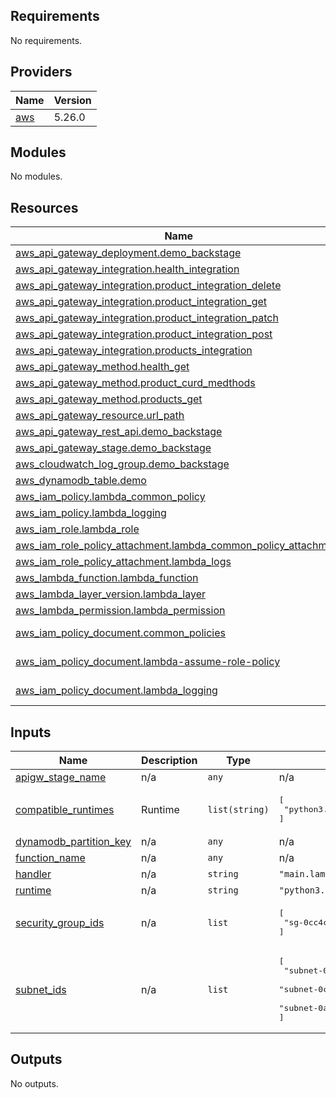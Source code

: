 ## Requirements

No requirements.

## Providers

| Name | Version |
|------|---------|
| <a name="provider_aws"></a> [aws](#provider\_aws) | 5.26.0 |

## Modules

No modules.

## Resources

| Name | Type |
|------|------|
| [aws_api_gateway_deployment.demo_backstage](https://registry.terraform.io/providers/hashicorp/aws/latest/docs/resources/api_gateway_deployment) | resource |
| [aws_api_gateway_integration.health_integration](https://registry.terraform.io/providers/hashicorp/aws/latest/docs/resources/api_gateway_integration) | resource |
| [aws_api_gateway_integration.product_integration_delete](https://registry.terraform.io/providers/hashicorp/aws/latest/docs/resources/api_gateway_integration) | resource |
| [aws_api_gateway_integration.product_integration_get](https://registry.terraform.io/providers/hashicorp/aws/latest/docs/resources/api_gateway_integration) | resource |
| [aws_api_gateway_integration.product_integration_patch](https://registry.terraform.io/providers/hashicorp/aws/latest/docs/resources/api_gateway_integration) | resource |
| [aws_api_gateway_integration.product_integration_post](https://registry.terraform.io/providers/hashicorp/aws/latest/docs/resources/api_gateway_integration) | resource |
| [aws_api_gateway_integration.products_integration](https://registry.terraform.io/providers/hashicorp/aws/latest/docs/resources/api_gateway_integration) | resource |
| [aws_api_gateway_method.health_get](https://registry.terraform.io/providers/hashicorp/aws/latest/docs/resources/api_gateway_method) | resource |
| [aws_api_gateway_method.product_curd_medthods](https://registry.terraform.io/providers/hashicorp/aws/latest/docs/resources/api_gateway_method) | resource |
| [aws_api_gateway_method.products_get](https://registry.terraform.io/providers/hashicorp/aws/latest/docs/resources/api_gateway_method) | resource |
| [aws_api_gateway_resource.url_path](https://registry.terraform.io/providers/hashicorp/aws/latest/docs/resources/api_gateway_resource) | resource |
| [aws_api_gateway_rest_api.demo_backstage](https://registry.terraform.io/providers/hashicorp/aws/latest/docs/resources/api_gateway_rest_api) | resource |
| [aws_api_gateway_stage.demo_backstage](https://registry.terraform.io/providers/hashicorp/aws/latest/docs/resources/api_gateway_stage) | resource |
| [aws_cloudwatch_log_group.demo_backstage](https://registry.terraform.io/providers/hashicorp/aws/latest/docs/resources/cloudwatch_log_group) | resource |
| [aws_dynamodb_table.demo](https://registry.terraform.io/providers/hashicorp/aws/latest/docs/resources/dynamodb_table) | resource |
| [aws_iam_policy.lambda_common_policy](https://registry.terraform.io/providers/hashicorp/aws/latest/docs/resources/iam_policy) | resource |
| [aws_iam_policy.lambda_logging](https://registry.terraform.io/providers/hashicorp/aws/latest/docs/resources/iam_policy) | resource |
| [aws_iam_role.lambda_role](https://registry.terraform.io/providers/hashicorp/aws/latest/docs/resources/iam_role) | resource |
| [aws_iam_role_policy_attachment.lambda_common_policy_attachment](https://registry.terraform.io/providers/hashicorp/aws/latest/docs/resources/iam_role_policy_attachment) | resource |
| [aws_iam_role_policy_attachment.lambda_logs](https://registry.terraform.io/providers/hashicorp/aws/latest/docs/resources/iam_role_policy_attachment) | resource |
| [aws_lambda_function.lambda_function](https://registry.terraform.io/providers/hashicorp/aws/latest/docs/resources/lambda_function) | resource |
| [aws_lambda_layer_version.lambda_layer](https://registry.terraform.io/providers/hashicorp/aws/latest/docs/resources/lambda_layer_version) | resource |
| [aws_lambda_permission.lambda_permission](https://registry.terraform.io/providers/hashicorp/aws/latest/docs/resources/lambda_permission) | resource |
| [aws_iam_policy_document.common_policies](https://registry.terraform.io/providers/hashicorp/aws/latest/docs/data-sources/iam_policy_document) | data source |
| [aws_iam_policy_document.lambda-assume-role-policy](https://registry.terraform.io/providers/hashicorp/aws/latest/docs/data-sources/iam_policy_document) | data source |
| [aws_iam_policy_document.lambda_logging](https://registry.terraform.io/providers/hashicorp/aws/latest/docs/data-sources/iam_policy_document) | data source |

## Inputs

| Name | Description | Type | Default | Required |
|------|-------------|------|---------|:--------:|
| <a name="input_apigw_stage_name"></a> [apigw\_stage\_name](#input\_apigw\_stage\_name) | n/a | `any` | n/a | yes |
| <a name="input_compatible_runtimes"></a> [compatible\_runtimes](#input\_compatible\_runtimes) | Runtime | `list(string)` | <pre>[<br>  "python3.10"<br>]</pre> | no |
| <a name="input_dynamodb_partition_key"></a> [dynamodb\_partition\_key](#input\_dynamodb\_partition\_key) | n/a | `any` | n/a | yes |
| <a name="input_function_name"></a> [function\_name](#input\_function\_name) | n/a | `any` | n/a | yes |
| <a name="input_handler"></a> [handler](#input\_handler) | n/a | `string` | `"main.lambda_handler"` | no |
| <a name="input_runtime"></a> [runtime](#input\_runtime) | n/a | `string` | `"python3.10"` | no |
| <a name="input_security_group_ids"></a> [security\_group\_ids](#input\_security\_group\_ids) | n/a | `list` | <pre>[<br>  "sg-0cc4c5c91bcdc307b"<br>]</pre> | no |
| <a name="input_subnet_ids"></a> [subnet\_ids](#input\_subnet\_ids) | n/a | `list` | <pre>[<br>  "subnet-0fd0389467e854d58",<br>  "subnet-0c5a552da99449eee",<br>  "subnet-0a88054dd4eb10909"<br>]</pre> | no |

## Outputs

No outputs.
